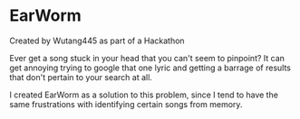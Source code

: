# EarWorm

Created by Wutang445 as part of a Hackathon

Ever get a song stuck in your head that you can't seem to pinpoint? It can get annoying trying to google that one lyric and getting a barrage of results that don't pertain to your search at all.

I created EarWorm as a solution to this problem, since I tend to have the same frustrations with identifying certain songs from memory.
